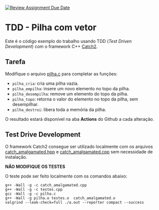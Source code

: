 [![Review Assignment Due Date](https://classroom.github.com/assets/deadline-readme-button-24ddc0f5d75046c5622901739e7c5dd533143b0c8e959d652212380cedb1ea36.svg)](https://classroom.github.com/a/N9TJy9tM)

# TDD - Pilha com vetor

Este é o código exemplo do trabalho usando TDD (*Test Driven Development*) com o framework C++ [Catch2](https://github.com/catchorg/Catch2).

## Tarefa

Modifique o arquivo [pilha.c](pilha.c) para completar as funções:
- `pilha_cria`: cria uma pilha vazia.
- `pilha_empilha`: insere um novo elemento no topo da pilha.
- `pilha_desempilha`: remove um elemento do topo da pilha.
- `pilha_topo`: retorna o valor do elemento no topo da pilha, sem desempilhar.
- `pilha_destroi`: libera toda a memória da pilha.

O resultado estará disponível na aba **Actions** do Github a cada alteração.

## Test Drive Development

O framework Catch2 consegue ser utilizado localmente com os arquivos [catch_amalgamated.hpp](catch_amalgamated.hpp)  e [catch_amalgamated.cpp](catch_amalgamated.cpp) sem necessidade de instalação.

**NÃO MODIFIQUE OS TESTES** 

O teste pode ser feito localmente com os comandos abaixo:
```
g++ -Wall -g -c catch_amalgamated.cpp
g++ -Wall -g -c testes.cpp
gcc -Wall -g -c pilha.c
g++ -Wall -g pilha.o testes.o  catch_amalgamated.o
valgrind --leak-check=full ./a.out --reporter compact --success
```
